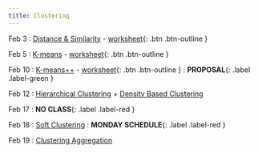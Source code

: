 ```yaml
---
title: Clustering
---
```


Feb 3 
: [Distance & Similarity](https://github.com/gallettilance/CS506-Spring2025/raw/main/lecture_03/03_Distance_&_Similarity.pdf) - [worksheet](https://github.com/gallettilance/CS506-Spring2025/blob/main/lecture_03/worksheet_03.ipynb){: .btn .btn-outline }

Feb 5 
: [K-means](https://github.com/gallettilance/CS506-Spring2025/raw/main/lecture_04/04_Clustering_Kmeans.pdf) - [worksheet](https://github.com/gallettilance/CS506-Spring2025/blob/main/lecture_04/worksheet_04.ipynb){: .btn .btn-outline }

Feb 10 
: [K-means++](https://github.com/gallettilance/CS506-Spring2025/raw/main/lecture_05/05_Kmeans++.pdf) - [worksheet](https://github.com/gallettilance/CS506-Spring2025/blob/main/lecture_05/worksheet_05.ipynb){: .btn .btn-outline }
 : **PROPOSAL**{: .label .label-green }

Feb 12 
: [Hierarchical Clustering]() + [Density Based Clustering]()

Feb 17
: **NO CLASS**{: .label .label-red }

Feb 18
: [Soft Clustering]()
  : **MONDAY SCHEDULE**{: .label .label-red }

Feb 19
: [Clustering Aggregation]()
